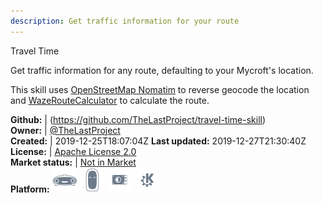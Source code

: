 ```yaml
---
description: Get traffic information for your route
---
```

Travel Time

Get traffic information for any route, defaulting to your Mycroft's location.

This skill uses [OpenStreetMap Nomatim](https://wiki.openstreetmap.org/wiki/Nominatim) to reverse geocode the location and [WazeRouteCalculator](https://github.com/kovacsbalu/WazeRouteCalculator) to calculate the route.

**Github:** | (https://github.com/TheLastProject/travel-time-skill)  
**Owner:** | [@TheLastProject](https://github.com/TheLastProject)  
**Created:** | 2019-12-25T18:07:04Z  **Last updated:** 2019-12-27T21:30:40Z  
**License:** | [Apache License 2.0](https://api.github.com/licenses/apache-2.0)  
**Market status:** | [Not in Market](https://market.mycroft.ai/skill/)  
**Platform:**   ![](.gitbook/assets/mark-1-icon.png)  ![](.gitbook/assets/mark-2-icon.png)  ![](.gitbook/assets/picroft-icon.png)  ![](.gitbook/assets/kde.png)   
